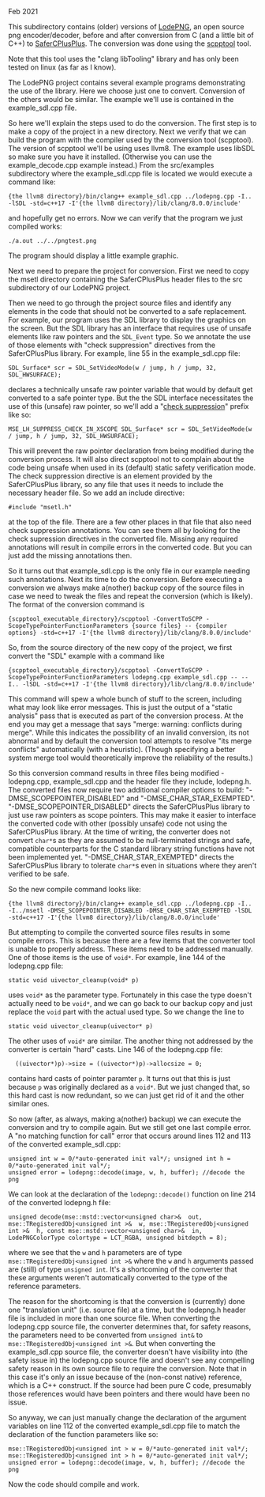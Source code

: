 Feb 2021

This subdirectory contains (older) versions of [LodePNG](https://github.com/lvandeve/lodepng), an open source png encoder/decoder, before and after conversion from C (and a little bit of C++) to [SaferCPlusPlus](https://github.com/duneroadrunner/SaferCPlusPlus). The conversion was done using the [scpptool](https://github.com/duneroadrunner/scpptool) tool.

Note that this tool uses the "clang libTooling" library and has only been tested on linux (as far as I know).

The LodePNG project contains several example programs demonstrating the use of the library. Here we choose just one to convert. Conversion of the others would be similar. The example we'll use is contained in the example_sdl.cpp file. 

So here we'll explain the steps used to do the conversion. The first step is to make a copy of the project in a new directory. Next we verify that we can build the program with the compiler used by the conversion tool (scpptool). The version of scpptool we'll be using uses llvm8. The example uses libSDL so make sure you have it installed. (Otherwise you can use the example_decode.cpp example instead.) From the src/examples subdirectory where the example_sdl.cpp file is located we would execute a command like: 

    {the llvm8 directory}/bin/clang++ example_sdl.cpp ../lodepng.cpp -I.. -lSDL -std=c++17 -I'{the llvm8 directory}/lib/clang/8.0.0/include'

and hopefully get no errors. Now we can verify that the program we just compiled works:

    ./a.out ../../pngtest.png

The program should display a little example graphic.

Next we need to prepare the project for conversion. First we need to copy the msetl directory containing the SaferCPlusPlus header files to the src subdirectory of our LodePNG project. 

Then we need to go through the project source files and identify any elements in the code that should not be converted to a safe replacement. For example, our program uses the SDL library to display the graphics on the screen. But the SDL library has an interface that requires use of unsafe elements like raw pointers and the `SDL_Event` type. So we annotate the use of those elements with "check suppression" directives from the SaferCPlusPlus library. For example, line 55 in the example_sdl.cpp file:

    SDL_Surface* scr = SDL_SetVideoMode(w / jump, h / jump, 32, SDL_HWSURFACE);

declares a technically unsafe raw pointer variable that would by default get converted to a safe pointer type. But the the SDL interface necessitates the use of this (unsafe) raw pointer, so we'll add a "[check suppression](https://github.com/duneroadrunner/scpptool#local-suppression-of-the-checks)" prefix like so:

    MSE_LH_SUPPRESS_CHECK_IN_XSCOPE SDL_Surface* scr = SDL_SetVideoMode(w / jump, h / jump, 32, SDL_HWSURFACE);

This will prevent the raw pointer declaration from being modified during the conversion process. It will also direct scpptool not to complain about the code being unsafe when used in its (default) static safety verification mode. The check suppression directive is an element provided by the SaferCPlusPlus library, so any file that uses it needs to include the necessary header file. So we add an include directive:

    #include "msetl.h"

at the top of the file. There are a few other places in that file that also need check suppression annotations. You can see them all by looking for the check supression directives in the converted file. Missing any required annotations will result in compile errors in the converted code. But you can just add the missing annotations then.

So it turns out that example_sdl.cpp is the only file in our example needing such annotations. Next its time to do the conversion. Before executing a conversion we always make a(nother) backup copy of the source files in case we need to tweak the files and repeat the conversion (which is likely). The format of the conversion command is 

    {scpptool_executable_directory}/scpptool -ConvertToSCPP -ScopeTypePointerFunctionParameters {source files} -- {compiler options} -std=c++17 -I'{the llvm8 directory}/lib/clang/8.0.0/include'

So, from the source directory of the new copy of the project, we first convert the "SDL" example with a command like 

    {scpptool_executable_directory}/scpptool -ConvertToSCPP -ScopeTypePointerFunctionParameters lodepng.cpp example_sdl.cpp -- --I.. -lSDL -std=c++17 -I'{the llvm8 directory}/lib/clang/8.0.0/include'

This command will spew a whole bunch of stuff to the screen, including what may look like error messages. This is just the output of a "static analysis" pass that is executed as part of the conversion process. At the end you may get a message that says "merge: warning: conflicts during merge". While this indicates the possibility of an invalid conversion, its not abnormal and by default the conversion tool attempts to resolve "its merge conflicts" automatically (with a heuristic). (Though specifying a better system merge tool would theoretically improve the reliability of the results.)

So this conversion command results in three files being modified - lodepng.cpp, example_sdl.cpp and the header file they include, lodepng.h. The converted files now require two additional compiler options to build: "-DMSE_SCOPEPOINTER_DISABLED" and "-DMSE_CHAR_STAR_EXEMPTED". "-DMSE_SCOPEPOINTER_DISABLED" directs the SaferCPlusPlus library to just use raw pointers as scope pointers. This may make it easier to interface the converted code with other (possibly unsafe) code not using the SaferCPlusPlus library. At the time of writing, the converter does not convert `char*`s as they are assumed to be null-terminated strings and safe, compatible counterparts for the C standard library string functions have not been implemented yet. "-DMSE_CHAR_STAR_EXEMPTED" directs the SaferCPlusPlus library to tolerate `char*`s even in situations where they aren't verified to be safe.

So the new compile command looks like:

    {the llvm8 directory}/bin/clang++ example_sdl.cpp ../lodepng.cpp -I.. -I../msetl -DMSE_SCOPEPOINTER_DISABLED -DMSE_CHAR_STAR_EXEMPTED -lSDL -std=c++17 -I'{the llvm8 directory}/lib/clang/8.0.0/include'

But attempting to compile the converted source files results in some compile errors. This is because there are a few items that the converter tool is unable to properly address. These items need to be addressed manually. One of those items is the use of `void*`. For example, line 144 of the lodepng.cpp file:

    static void uivector_cleanup(void* p)

uses `void*` as the parameter type. Fortunately in this case the type doesn't actually need to be `void*`, and we can go back to our backup copy and just replace the `void` part with the actual used type. So we change the line to

    static void uivector_cleanup(uivector* p)

The other uses of `void*` are similar. The another thing not addressed by the converter is certain "hard" casts. Line 146 of the lodepng.cpp file:

      ((uivector*)p)->size = ((uivector*)p)->allocsize = 0;

contains hard casts of pointer paramter `p`. It turns out that this is just because `p` was originally declared as a `void*`. But we just changed that, so this hard cast is now redundant, so we can just get rid of it and the other similar ones.

So now (after, as always, making a(nother) backup) we can execute the conversion and try to compile again. But we still get one last compile error. A "no matching function for call" error that occurs around lines 112 and 113 of the converted example_sdl.cpp:

    unsigned int w = 0/*auto-generated init val*/; unsigned int h = 0/*auto-generated init val*/;
    unsigned error = lodepng::decode(image, w, h, buffer); //decode the png

We can look at the declaration of the `lodepng::decode()` function on line 214 of the converted lodepng.h file: 

    unsigned decode(mse::mstd::vector<unsigned char>&  out, mse::TRegisteredObj<unsigned int >&  w, mse::TRegisteredObj<unsigned int >&  h, const mse::mstd::vector<unsigned char>&  in, LodePNGColorType colortype = LCT_RGBA, unsigned bitdepth = 8);

where we see that the `w` and `h` parameters are of type `mse::TRegisteredObj<unsigned int >&` where the `w` and `h` arguments passed are (still) of type `unsigned int`. It's a shortcoming of the converter that these arguments weren't automatically converted to the type of the reference parameters.

The reason for the shortcoming is that the conversion is (currently) done one "translation unit" (i.e. source file) at a time, but the lodepng.h header file is included in more than one source file. When converting the lodepng.cpp source file, the converter determines that, for safety reasons, the parameters need to be converted from `unsigned int&` to `mse::TRegisteredObj<unsigned int >&`. But when converting the example_sdl.cpp source file, the converter doesn't have visibility into (the safety issue in) the lodepng.cpp source file and doesn't see any compelling safety reason in its own source file to require the conversion. Note that in this case it's only an issue because of the (non-const native) reference, which is a C++ construct. If the source had been pure C code, presumably those references would have been pointers and there would have been no issue.

So anyway, we can just manually change the declaration of the argument variables on line 112 of the converted example_sdl.cpp file to match the declaration of the function parameters like so:

    mse::TRegisteredObj<unsigned int > w = 0/*auto-generated init val*/; mse::TRegisteredObj<unsigned int > h = 0/*auto-generated init val*/;
    unsigned error = lodepng::decode(image, w, h, buffer); //decode the png

Now the code should compile and work. 


